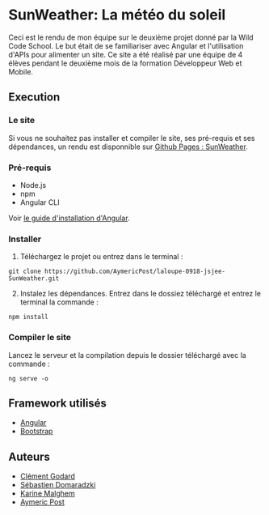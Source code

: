 # SunWeather: La météo du soleil

Ceci est le rendu de mon équipe sur le deuxième projet donné par la Wild Code School. Le but était de se familiariser avec Angular et l'utilisation d'APIs pour alimenter un site. Ce site a été réalisé par une équipe de 4 élèves pendant le deuxième mois de la formation Développeur Web et Mobile.

## Execution

### Le site

Si vous ne souhaitez pas installer et compiler le site, ses pré-requis et ses dépendances, un rendu est disponnible sur [Github Pages : SunWeather](https://clementgodard.github.io/SunWeather/).

### Pré-requis

- Node.js
- npm
- Angular CLI

Voir [le guide d'installation d'Angular](https://angular.io/guide/quickstart).

### Installer

1. Téléchargez le projet ou entrez dans le terminal :
```Shell
git clone https://github.com/AymericPost/laloupe-0918-jsjee-SunWeather.git
```
2. Instalez les dépendances. Entrez dans le dossiez téléchargé et entrez le terminal la commande :
```Shell
npm install
```

### Compiler le site

Lancez le serveur et la compilation depuis le dossier téléchargé avec la commande :
```Shell
ng serve -o
```

## Framework utilisés

- [Angular](https://angular.io/)
- [Bootstrap](https://getbootstrap.com/)

## Auteurs

- [Clément Godard](https://github.com/StartsClems)
- [Sébastien Domaradzki](https://github.com/titiseb28)
- [Karine Malghem](https://github.com/karinemalghem)
- [Aymeric Post](https://github.com/AymericPost)
